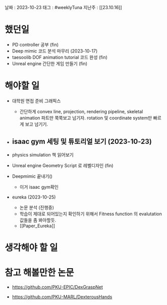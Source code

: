 
날짜 : 2023-10-23
태그 : #weeklyTuna 
지난주 : [[23.10.16]]

# 했던일

-  PD controller 공부 (fin)
- Deep mimic 코드 분석 마무리 (2023-10-17)
- taesoolib DOF animation tutorial 코드 완성 (fin)
- Unreal engine 간단한 게임 만들기 (fin)

# 해야할 일

- 대학원 면접 준비 그래픽스 
	- 간단하게 convex line, projection, rendering pipeline, skeletal animation 파트만 쭉쭉보고 넘기자. rotation 및 coordinate system만 빠르게 보고 넘기기. 
	
- isaac gym 세팅 및 튜토리얼 보기 (2023-10-23)
	- 
- physics simulation 책 읽어보기

- Unreal engine Geometry Script 로 레벨디자인 (fin)

- Deepmimic 끝내기()
	- 이거 isaac gym확인

- eureka (2023-10-25)
	- 논문 분석 (진행중) 
	- 학습이 제대로 되어있는지 확인하기 위해서 Fitness function 의 evalutation 값들을 좀 봐야할듯.
	- [[Paper_Eureka]]
	
# 생각해야 할 일


# 참고 해볼만한 논문

- https://github.com/PKU-EPIC/DexGraspNet

- https://github.com/PKU-MARL/DexterousHands


